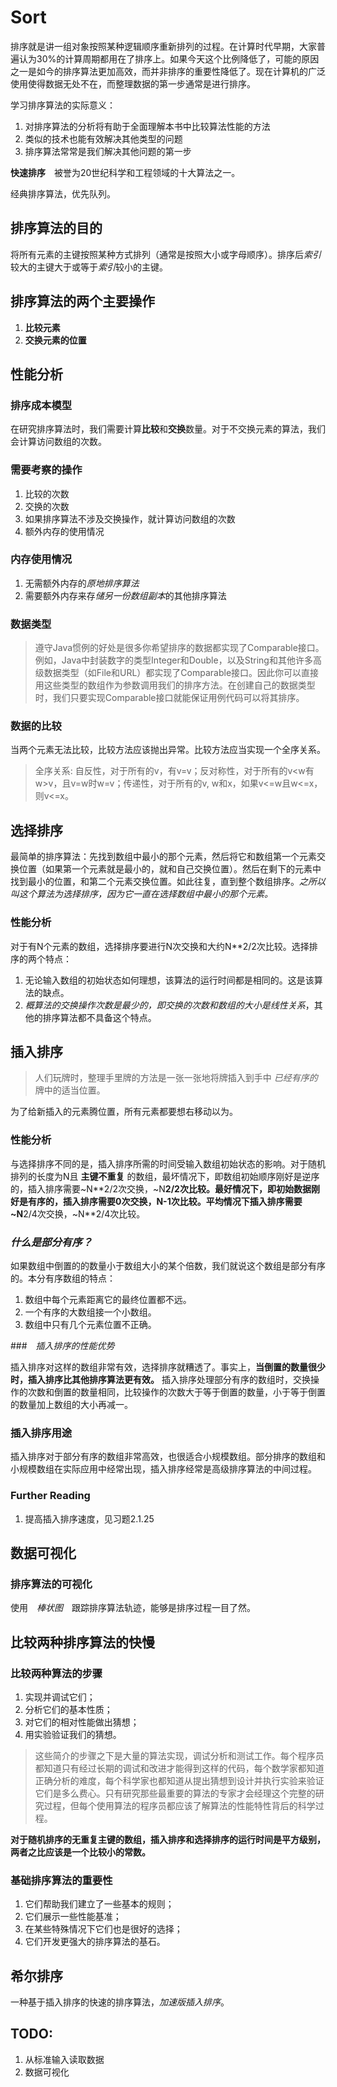 # Sort
排序就是讲一组对象按照某种逻辑顺序重新排列的过程。在计算时代早期，大家普遍认为30%的计算周期都用在了排序上。如果今天这个比例降低了，可能的原因之一是如今的排序算法更加高效，而并非排序的重要性降低了。现在计算机的广泛使用使得数据无处不在，而整理数据的第一步通常是进行排序。

学习排序算法的实际意义：
1. 对排序算法的分析将有助于全面理解本书中比较算法性能的方法
2. 类似的技术也能有效解决其他类型的问题
3. 排序算法常常是我们解决其他问题的第一步

**快速排序**　被誉为20世纪科学和工程领域的十大算法之一。

经典排序算法，优先队列。

## 排序算法的目的
将所有元素的主键按照某种方式排列（通常是按照大小或字母顺序）。排序后*索引*较大的主键大于或等于*索引*较小的主键。

## 排序算法的两个主要操作
1. **比较元素**
2. **交换元素的位置**

## 性能分析
### 排序成本模型
在研究排序算法时，我们需要计算**比较**和**交换**数量。对于不交换元素的算法，我们会计算访问数组的次数。

### 需要考察的操作
1. 比较的次数
2. 交换的次数
3. 如果排序算法不涉及交换操作，就计算访问数组的次数
4. 额外内存的使用情况

### 内存使用情况
1. 无需额外内存的*原地排序算法*
2. 需要额外内存来存*储另一份数组副本*的其他排序算法

### 数据类型
>遵守Java惯例的好处是很多你希望排序的数据都实现了Comparable接口。例如，Java中封装数字的类型Integer和Double，以及String和其他许多高级数据类型（如File和URL）都实现了Comparable接口。因此你可以直接用这些类型的数组作为参数调用我们的排序方法。在创建自己的数据类型时，我们只要实现Comparable接口就能保证用例代码可以将其排序。

### 数据的比较
当两个元素无法比较，比较方法应该抛出异常。比较方法应当实现一个全序关系。
>全序关系: 自反性，对于所有的v，有v=v；反对称性，对于所有的v<w有w>v，且v=w时w=v；传递性，对于所有的v, w和x，如果v<=w且w<=x，则v<=x。

## 选择排序
最简单的排序算法：先找到数组中最小的那个元素，然后将它和数组第一个元素交换位置（如果第一个元素就是最小的，就和自己交换位置）。然后在剩下的元素中找到最小的位置，和第二个元素交换位置。如此往复，直到整个数组排序。*之所以叫这个算法为选择排序，因为它一直在选择数组中最小的那个元素。*

### 性能分析
对于有N个元素的数组，选择排序要进行N次交换和大约N**2/2次比较。选择排序的两个特点：
1. 无论输入数组的初始状态如何理想，该算法的运行时间都是相同的。这是该算法的缺点。
2. *概算法的交换操作次数是最少的，即交换的次数和数组的大小是线性关系*，其他的排序算法都不具备这个特点。

## 插入排序
>人们玩牌时，整理手里牌的方法是一张一张地将牌插入到手中 *已经有序的* 牌中的适当位置。

为了给新插入的元素腾位置，所有元素都要想右移动以为。

### 性能分析
与选择排序不同的是，插入排序所需的时间受输入数组初始状态的影响。对于随机排列的长度为N且 **主键不重复** 的数组，最坏情况下，即数组初始顺序刚好是逆序的，插入排序需要~N**2/2次交换，~N**2/2次比较。最好情况下，即初始数据刚好是有序的，插入排序需要0次交换，N-1次比较。平均情况下插入排序需要~N**2/4次交换，~N**2/4次比较。

### *什么是部分有序？*
如果数组中倒置的的数量小于数组大小的某个倍数，我们就说这个数组是部分有序的。本分有序数组的特点：
1. 数组中每个元素距离它的最终位置都不远。
2. 一个有序的大数组接一个小数组。
3. 数组中只有几个元素位置不正确。

###　*插入排序的性能优势*

插入排序对这样的数组非常有效，选择排序就糟透了。事实上，**当倒置的数量很少时，插入排序比其他排序算法更有效。** 插入排序处理部分有序的数组时，交换操作的次数和倒置的数量相同，比较操作的次数大于等于倒置的数量，小于等于倒置的数量加上数组的大小再减一。

### 插入排序用途
插入排序对于部分有序的数组非常高效，也很适合小规模数组。部分排序的数组和小规模数组在实际应用中经常出现，插入排序经常是高级排序算法的中间过程。

### Further Reading
1. 提高插入排序速度，见习题2.1.25

## 数据可视化
### 排序算法的可视化
使用　*棒状图*　跟踪排序算法轨迹，能够是排序过程一目了然。

## 比较两种排序算法的快慢
### 比较两种算法的步骤
1. 实现并调试它们；
2. 分析它们的基本性质；
3. 对它们的相对性能做出猜想；
4. 用实验验证我们的猜想。

> 这些简介的步骤之下是大量的算法实现，调试分析和测试工作。每个程序员都知道只有经过长期的调试和改进才能得到这样的代码，每个数学家都知道正确分析的难度，每个科学家也都知道从提出猜想到设计并执行实验来验证它们是多么费心。只有研究那些最重要的算法的专家才会经理这个完整的研究过程，但每个使用算法的程序员都应该了解算法的性能特性背后的科学过程。

**对于随机排序的无重复主键的数组，插入排序和选择排序的运行时间是平方级别，两者之比应该是一个比较小的常数。**

### 基础排序算法的重要性
1. 它们帮助我们建立了一些基本的规则；
2. 它们展示一些性能基准；
3. 在某些特殊情况下它们也是很好的选择；
4. 它们开发更强大的排序算法的基石。

## 希尔排序
一种基于插入排序的快速的排序算法，*加速版插入排序*。

## TODO:
1. 从标准输入读取数据
2. 数据可视化
